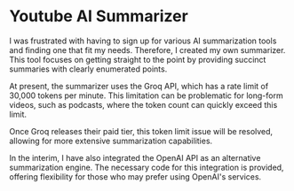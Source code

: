 # Youtube AI Summarizer

I was frustrated with having to sign up for various AI summarization tools and finding one that fit my needs. Therefore, I created my own summarizer. This tool focuses on getting straight to the point by providing succinct summaries with clearly enumerated points.

At present, the summarizer uses the Groq API, which has a rate limit of 30,000 tokens per minute. This limitation can be problematic for long-form videos, such as podcasts, where the token count can quickly exceed this limit.

Once Groq releases their paid tier, this token limit issue will be resolved, allowing for more extensive summarization capabilities.

In the interim, I have also integrated the OpenAI API as an alternative summarization engine. The necessary code for this integration is provided, offering flexibility for those who may prefer using OpenAI's services.
